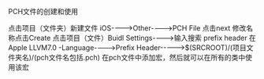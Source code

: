 PCH文件的创建和使用

点击项目（文件夹）新建文件 iOS---->Other---->PCH File 点击next 修改名称点击Create
点击项目（文件）Buidl Settings---->输入搜索 prefix header 在Apple LLVM7.0 -Language---->Prefix Header----->$(SRCROOT)/(项目文件夹名)/(pch文件名包括.pch)
在pch文件中添加宏，然后就可以在所有的类中使用该宏